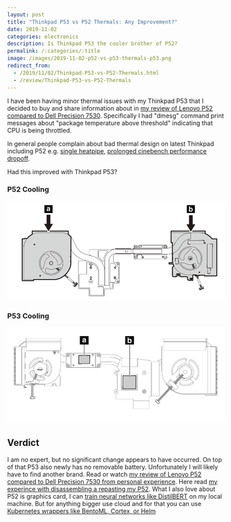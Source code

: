 ```yaml
---
layout: post
title: "Thinkpad P53 vs P52 Thermals: Any Improvement?"
date: 2019-11-02
categories: electronics
description: Is Thinkpad P53 the cooler brother of P52?
permalink: /:categories/:title
image: /images/2019-11-02-p52-vs-p53-thermals-p53.png
redirect_from:
  - /2019/11/02/Thinkpad-P53-vs-P52-Thermals.html
  - /review/Thinkpad-P53-vs-P52-Thermals
---
```


I have been having minor thermal issues with my Thinkpad P53 that I decided to buy and share information about in [my review of Lenovo P52 compared to Dell Precision 7530](/2019/03/03/Thinkpad-P52-vs-HP-Zbook-15-G5-vs-Dell-Precision-7530.html). Specifically I had "dmesg" command print messages about "package temperature above threshold" indicating that CPU is being throttled.

In general people complain about bad thermal design on latest Thinkpad including P52 e.g. [single heatpipe](http://forum.notebookreview.com/attachments/cooling_comparison-png.160125/), [prolonged cinebench performance dropoff](https://www.notebookcheck.net/Lenovo-ThinkPad-P52-i7-P1000-FHD-Workstation-Review.322974.0.html).

Had this improved with Thinkpad P53?

### P52 Cooling
![P52 Cooling](/images/2019-11-02-p52-vs-p53-thermals-p52.png)

### P53 Cooling
![P53 Cooling](/images/2019-11-02-p52-vs-p53-thermals-p53.png)


## Verdict

I am no expert, but no significant change appears to have occurred. On top of that P53 also newly has no removable battery. Unfortunately I will likely have to find another brand.
Read or watch [my review of Lenovo P52 compared to Dell Precision 7530 from personal experience](https://vaclavkosar.com/2019/03/03/Thinkpad-P52-vs-HP-Zbook-15-G5-vs-Dell-Precision-7530.html).
Here read [my experince with disassembling a repasting my P52](/electronics/P52-disassembly).
What I also love about P52 is graphics card, I can [train neural networks like DistilBERT](/ml/transformers-self-attention-mechanism-simplified) on my local machine.
But for anything bigger use cloud and for that you can use [Kubernetes wrappers like BentoML, Cortex, or Helm](/ml/BentoML-vs-Cortex.dev-ML-Serving-Showdown)